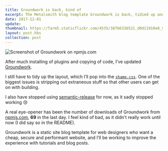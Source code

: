 ```yaml
---
title: Groundwork is back, kind of
excerpt: The Metalsmith blog template Groundwork is back, tidied up and easier to use.
date: 2017-12-01
update: 
thumbnail: https://farm5.staticflickr.com/4535/38766316521_d0d11910e8_m_d.jpg
layout: post.hbs
collection: post
---
```


![Screenshot of Groundwork on npmjs.com](https://farm5.staticflickr.com/4535/38766316521_d0d11910e8_z_d.jpg)

After much installing of plugins and copying of code, I’ve updated [Groundwork](https://github.com/growdigital/groundwork). 

I still have to tidy up the layout, which I’ll pop into the [`shame.css`](https://github.com/growdigital/groundwork/blob/master/src/assets/css/shame.css). One of the biggest issues is stripping out extraneous stuff so that other users can get on with building.

I also have stopped using [semantic-release](https://www.npmjs.com/package/semantic-release) for now, as it sadly stopped working 😢

A real eye-opener has been the number of downloads of Groundwork from [npmjs.com](https://www.npmjs.com/package/metalsmith-groundwork), **69** in the last day. I feel kind of bad, as it didn’t really work until now (I did say so in the README). 

Groundwork is a static site blog template for web designers who want a cheap, secure and performant website, and I’ll be working to improve the experience with tutorials and blog posts.
